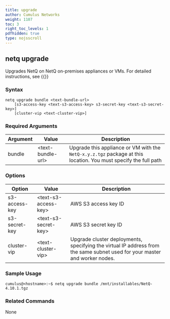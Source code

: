 ```yaml
---
title: upgrade
author: Cumulus Networks
weight: 1107
toc: 3
right_toc_levels: 1
pdfhidden: true
type: nojsscroll
---
```


## netq upgrade

Upgrades NetQ on NetQ on-premises appliances or VMs. For detailed instructions, see {{<link title="Upgrade NetQ Virtual Machines" text="Upgrade NetQ Virtual Machines">}}

### Syntax

```
netq upgrade bundle <text-bundle-url>
    [s3-access-key <text-s3-access-key> s3-secret-key <text-s3-secret-key>]
    [cluster-vip <text-cluster-vip>]
```

### Required Arguments

| Argument | Value | Description |
| ---- | ---- | ---- |
| bundle | \<text-bundle-url\> | Upgrade this appliance or VM with the `NetQ-x.y.z.tgz` package at this location. You must specify the full path |

### Options

| Option | Value | Description |
| ---- | ---- | ---- |
| s3-access-key | \<text-s3-access-key\> | AWS S3 access key ID |
| s3-secret-key| \<text-s3-secret-key\>| AWS S3 secret key ID |
| cluster-vip| \<text-cluster-vip\>| Upgrade cluster deployments, specifying the virtual IP address from the same subnet used for your master and worker nodes.|

### Sample Usage

```
cumulus@<hostname>:~$ netq upgrade bundle /mnt/installables/NetQ-4.10.1.tgz
```

### Related Commands

None
